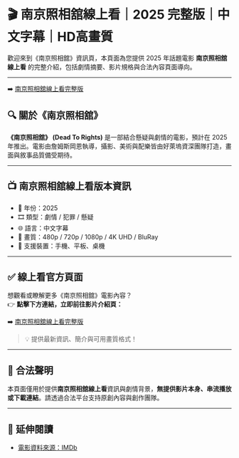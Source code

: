 # 🎬 南京照相舘線上看｜2025 完整版｜中文字幕｜HD高畫質
歡迎來到《南京照相舘》資訊頁，本頁面為您提供 2025 年話題電影 **南京照相舘線上看** 的完整介紹，包括劇情摘要、影片規格與合法內容頁面導向。

---

➡️ [南京照相舘線上看完整版](https://www.imdb.com/list/ls594460681/copy/?ref_=ls_cpy)

## 🔍 關於《南京照相舘》

**《南京照相舘》 (Dead To Rights)** 是一部結合懸疑與劇情的電影，預計在 2025 年推出。電影由詹姆斯岡恩執導，攝影、美術與配樂皆由好萊塢資深團隊打造，畫面與敘事品質備受期待。

---

## 📺 南京照相舘線上看版本資訊

- 📆 年份：2025
- 🎞️ 類型：劇情 / 犯罪 / 懸疑
- 🌐 語言：中文字幕
- 💽 畫質：480p / 720p / 1080p / 4K UHD / BluRay
- 📍 支援裝置：手機、平板、桌機

---

## ✅ 線上看官方頁面

想觀看或瞭解更多《南京照相舘》電影內容？  
👉 **點擊下方連結，立即前往影片介紹頁：**

➡️ [南京照相舘線上看完整版](https://www.imdb.com/list/ls594460681/copy/?ref_=ls_cpy)

> 💡 提供最新資訊、簡介與可用畫質格式！

---

## 🛑 合法聲明

本頁面僅用於提供**南京照相舘線上看**資訊與劇情背景，**無提供影片本身、串流播放或下載連結**。請透過合法平台支持原創內容與創作團隊。

---

## 📖 延伸閱讀

- [電影資料來源：IMDb](https://www.imdb.com/)
